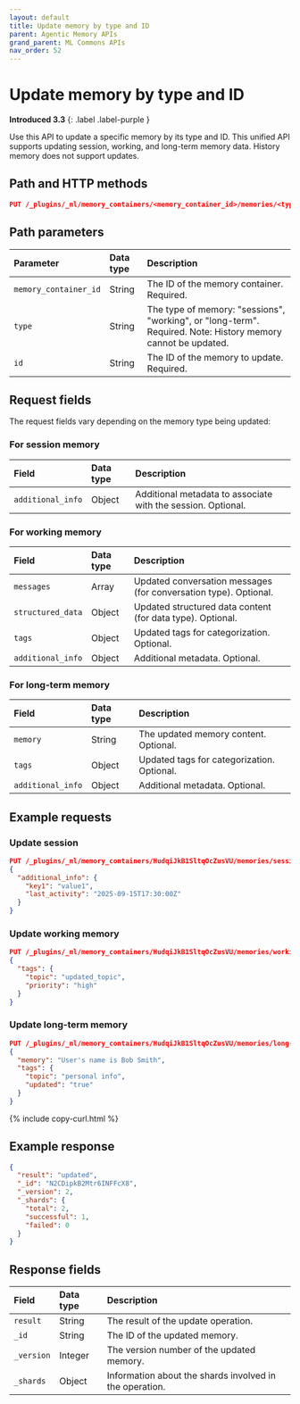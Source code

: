```yaml
---
layout: default
title: Update memory by type and ID
parent: Agentic Memory APIs
grand_parent: ML Commons APIs
nav_order: 52
---
```


# Update memory by type and ID
**Introduced 3.3**
{: .label .label-purple }

Use this API to update a specific memory by its type and ID. This unified API supports updating session, working, and long-term memory data. History memory does not support updates.

## Path and HTTP methods

```json
PUT /_plugins/_ml/memory_containers/<memory_container_id>/memories/<type>/<id>
```

## Path parameters

| Parameter | Data type | Description |
| :--- | :--- | :--- |
| `memory_container_id` | String | The ID of the memory container. Required. |
| `type` | String | The type of memory: "sessions", "working", or "long-term". Required. Note: History memory cannot be updated. |
| `id` | String | The ID of the memory to update. Required. |

## Request fields

The request fields vary depending on the memory type being updated:

### For session memory

| Field | Data type | Description |
| :--- | :--- | :--- |
| `additional_info` | Object | Additional metadata to associate with the session. Optional. |

### For working memory

| Field | Data type | Description |
| :--- | :--- | :--- |
| `messages` | Array | Updated conversation messages (for conversation type). Optional. |
| `structured_data` | Object | Updated structured data content (for data type). Optional. |
| `tags` | Object | Updated tags for categorization. Optional. |
| `additional_info` | Object | Additional metadata. Optional. |

### For long-term memory

| Field | Data type | Description |
| :--- | :--- | :--- |
| `memory` | String | The updated memory content. Optional. |
| `tags` | Object | Updated tags for categorization. Optional. |
| `additional_info` | Object | Additional metadata. Optional. |

## Example requests

### Update session

```json
PUT /_plugins/_ml/memory_containers/HudqiJkB1SltqOcZusVU/memories/sessions/N2CDipkB2Mtr6INFFcX8
{
  "additional_info": {
    "key1": "value1",
    "last_activity": "2025-09-15T17:30:00Z"
  }
}
```

### Update working memory

```json
PUT /_plugins/_ml/memory_containers/HudqiJkB1SltqOcZusVU/memories/working/XyEuiJkBeh2gPPwzjYWM
{
  "tags": {
    "topic": "updated_topic",
    "priority": "high"
  }
}
```

### Update long-term memory

```json
PUT /_plugins/_ml/memory_containers/HudqiJkB1SltqOcZusVU/memories/long-term/DcxjTpkBvwXRq366C1Zz
{
  "memory": "User's name is Bob Smith",
  "tags": {
    "topic": "personal info",
    "updated": "true"
  }
}
```
{% include copy-curl.html %}

## Example response

```json
{
  "result": "updated",
  "_id": "N2CDipkB2Mtr6INFFcX8",
  "_version": 2,
  "_shards": {
    "total": 2,
    "successful": 1,
    "failed": 0
  }
}
```

## Response fields

| Field | Data type | Description |
| :--- | :--- | :--- |
| `result` | String | The result of the update operation. |
| `_id` | String | The ID of the updated memory. |
| `_version` | Integer | The version number of the updated memory. |
| `_shards` | Object | Information about the shards involved in the operation. |
